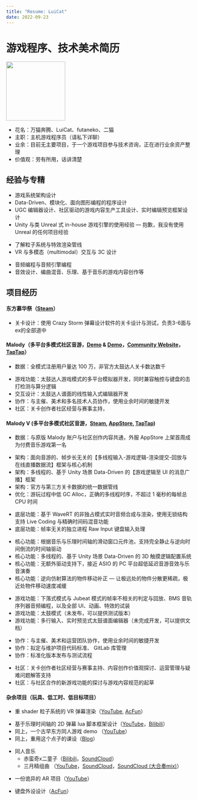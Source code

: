 ```yaml
---
title: "Resume: LuiCat"
date: 2022-09-23
---
```


# 游戏程序、技术美术简历

<img width=160 src="https://avatars.githubusercontent.com/u/5405648?v=4" />

- 花名：万猫奔腾、LuiCat、futaneko、二猫
- 主职：主机游戏程序员（请私下详聊）
- 业余：目前无主要项目，于一个游戏项目参与技术咨询，正在进行业余资产整理
- 价值观：劳有所用，话讲清楚

## 经验与专精

- 游戏系统架构设计
- Data-Driven、模块化、面向图形编程的程序设计
- UGC 编辑器设计、社区驱动的游戏内容生产工具设计、实时编辑预览框架设计
- Unity 与类 Unreal 式 in-house 游戏引擎的使用经验 — 抱歉，我没有使用 Unreal 的任何项目经验

* 了解粒子系统与特效渲染管线
* VR 与多模态（multimodal）交互与 3C 设计

- 音频编程与音频引擎编程
- 音效设计、编曲混音、乐理、基于音乐的游戏内容创作等

## 项目经历

#### 东方慕华祭（[Steam](https://store.steampowered.com/app/882710/_TouHou_Makuka_Sai__Fantastic_Danmaku_Festival/?snr=1_7_7_151_150_1)）

* 关卡设计：使用 Crazy Storm 弹幕设计软件的关卡设计与测试，负责3-6面与ex的全部道中

#### Malody（多平台多模式社区音游，[Demo](https://www.bilibili.com/video/BV1gZ4y1p79R?t=38) & [Demo](https://www.bilibili.com/video/BV1oS4y1x7Vq)，[Community Website](http://m.mugzone.net/index)，[TapTap](https://www.taptap.com/app/10115)）

- 数据：全模式注册用户量达 100 万，非官方太鼓达人关卡数达数千

* 游戏功能：太鼓达人游戏模式的多平台模拟器开发，同时兼容触控与键盘的击打检测与算分逻辑
* 交互设计：太鼓达人谱面的线性输入式编辑器开发
* 协作：与主催、美术和多名技术人员协作，使用业余时间的敏捷开发
* 社区：关卡创作者社区经营与赛事主持，

#### Malody V (多平台多模式社区音游，[Steam](https://store.steampowered.com/app/1512940/Malody_V/), [AppStore](https://apps.apple.com/app/malody-v/id1566873256), [TapTap](https://www.taptap.io/app/236636))

* 数据：与原版 Malody 账户与社区创作内容共通，外服 AppStore 上架首周成为付费音乐游戏第一名

- 架构：面向音游的、帧步长无关的【多线程输入-游戏逻辑-渲染提交-回放与在线直播数据流】框架与核心机制
- 架构：多线程的、基于 Unity 场景 Data-Driven 的【游戏逻辑至 UI 的消息广播】框架
- 架构：官方与第三方关卡数据的统一数据管线
- 优化：游玩过程中低 GC Alloc，正确的多线程时序，不超过 1 毫秒的每帧总 CPU 时间

* 底层功能：基于 WaveRT 的非独占模式实时音频合成与渲染，使用无锁结构支持 Live Coding 与精确时间码混音功能
* 底层功能：帧率无关的独立进程 Raw Input 键盘输入处理

- 核心功能：根据音乐与乐理时间轴的滑动窗口元件池，支持完全静止与逆向时间倒流的时间轴驱动
- 核心功能：多线程的、基于 Unity 场景 Data-Driven 的 3D 触摸逻辑配置系统
- 核心功能：无额外驱动支持下，接近 ASIO 的 PC 平台超低延迟音游音效与乐音演奏
- 核心功能：逆向仿射算法的物件移动补正 — 让极远处的物件分散更稀疏，极近处物件移动速度减缓

* 游戏功能：下落式模式与 Jubeat 模式的帧率不相关的判定与回放、BMS 音轨序列器音频编程，以及全部 UI、动画、特效的试装
* 游戏功能：太鼓模式（未发布，可以提供测试版本）
* 游戏功能：多行输入、实时预览式太鼓谱面编辑器（未完成开发，可以提供文档）

- 协作：与主催、美术和运营团队协作，使用业余时间的敏捷开发
- 协作：拟定与维护项目代码标准、 GitLab 库管理
- 协作：标准化版本发布与测试流程

* 社区：关卡创作者社区经营与赛事主持、内容创作价值观探讨、运营管理与疑难问题解答支持
* 社区：与社区合作的新游戏功能的探讨与游戏内容规范的起草

#### 杂余项目（玩具、低工时、低目标项目）

- 重 shader 粒子系统的 VR 弹幕渲染（[YouTube](https://www.youtube.com/watch?v=ELOlUL2tW9U), [AcFun](https://www.acfun.cn/v/ac10201696)）

* 基于乐理时间轴的 2D 弹幕 lua 脚本框架设计（[YouTube](https://www.youtube.com/watch?v=Fc0G5_7bP38)，[Bilibili](https://www.bilibili.com/video/BV1YV411s7uD)）
* 同上，一个古早东方同人游戏 demo （[YouTube](https://www.youtube.com/watch?v=VIRENko25Gk)）
* 同上，重用这个点子的课设（[Blog](https://luicat.github.io/2017/12/09/how-to-design-beat-sync-content.html)）

- 同人音乐
  - 赤蛮奇x二童子（[Bilibili](https://www.bilibili.com/video/BV1Kr4y1L7yD)，[SoundCloud](https://soundcloud.com/user-848797895/monf2022-mad-head)）
  - 三月精组曲 （[YouTube](https://www.youtube.com/watch?v=LlVHF0-omXY)，[SoundCloud](https://soundcloud.com/user-848797895/midway-fairy-touhou)，[SoundCloud (大合奏mix)](https://soundcloud.com/user-848797895/midway-fairy-touhou-nds-mix)）

* 一份诡异的 AR 项目（[YouTube](https://www.youtube.com/watch?v=mZ4wnR3_OWc)）

- 键盘外设设计（[AcFun](https://www.acfun.cn/v/ac34210587)）
